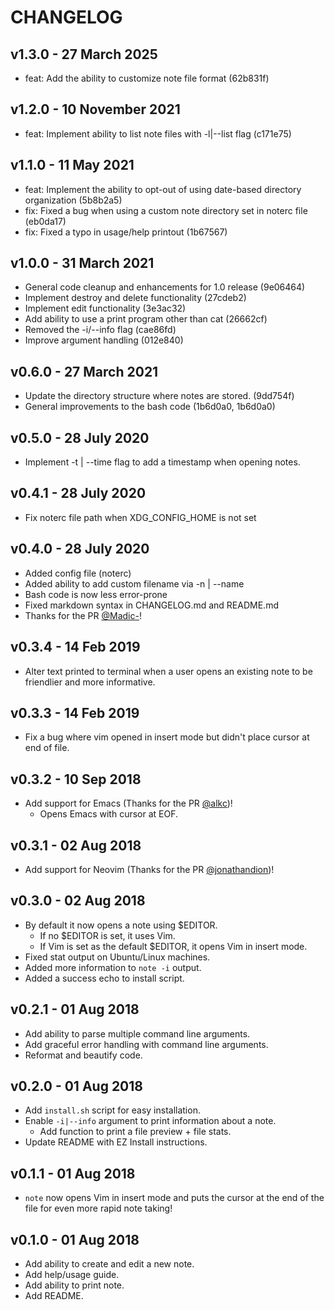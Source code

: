 # CHANGELOG

## v1.3.0 - 27 March 2025
- feat: Add the ability to customize note file format (62b831f)

## v1.2.0 - 10 November 2021
- feat: Implement ability to list note files with -l|--list flag (c171e75)

## v1.1.0 - 11 May 2021
- feat: Implement the ability to opt-out of using date-based directory
  organization (5b8b2a5)
- fix: Fixed a bug when using a custom note directory set in noterc file
  (eb0da17)
- fix: Fixed a typo in usage/help printout (1b67567)

## v1.0.0 - 31 March 2021
- General code cleanup and enhancements for 1.0 release (9e06464)
- Implement destroy and delete functionality (27cdeb2)
- Implement edit functionality (3e3ac32)
- Add ability to use a print program other than cat (26662cf)
- Removed the -i/--info flag (cae86fd)
- Improve argument handling (012e840)

## v0.6.0 - 27 March 2021
- Update the directory structure where notes are stored. (9dd754f)
- General improvements to the bash code (1b6d0a0, 1b6d0a0)

## v0.5.0 - 28 July 2020
- Implement -t | --time flag to add a timestamp when opening notes.

## v0.4.1 - 28 July 2020
- Fix noterc file path when XDG_CONFIG_HOME is not set

## v0.4.0 - 28 July 2020

- Added config file (noterc)
- Added ability to add custom filename via -n | --name
- Bash code is now less error-prone
- Fixed markdown syntax in CHANGELOG.md and README.md
- Thanks for the PR [@Madic-](https://github.com/Madic-)!

## v0.3.4 - 14 Feb 2019

- Alter text printed to terminal when a user opens an existing note to be friendlier
and more informative.

## v0.3.3 - 14 Feb 2019

- Fix a bug where vim opened in insert mode but didn't place cursor at end of file.

## v0.3.2 - 10 Sep 2018

- Add support for Emacs (Thanks for the PR [@alkc](https://github.com/alkc))!
  - Opens Emacs with cursor at EOF.

## v0.3.1 - 02 Aug 2018

- Add support for Neovim (Thanks for the PR [@jonathandion](https://github.com/jonathandion))!

## v0.3.0 - 02 Aug 2018

- By default it now opens a note using $EDITOR.
  - If no $EDITOR is set, it uses Vim.
  - If Vim is set as the default $EDITOR, it opens Vim in insert mode.
- Fixed stat output on Ubuntu/Linux machines.
- Added more information to `note -i` output.
- Added a success echo to install script.

## v0.2.1 - 01 Aug 2018

- Add ability to parse multiple command line arguments.
- Add graceful error handling with command line arguments.
- Reformat and beautify code.

## v0.2.0 - 01 Aug 2018

- Add `install.sh` script for easy installation.
- Enable `-i|--info` argument to print information about a note.
  - Add function to print a file preview + file stats.
- Update README with EZ Install instructions.

## v0.1.1 - 01 Aug 2018

- `note` now opens Vim in insert mode and puts the cursor at the end of the file
for even more rapid note taking!


## v0.1.0 - 01 Aug 2018

- Add ability to create and edit a new note.
- Add help/usage guide.
- Add ability to print note.
- Add README.

